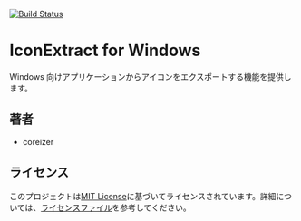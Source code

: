 [![Build Status](https://travis-ci.org/coreizer/Icon-Exporter-for-Windows.svg?branch=master)](https://travis-ci.org/coreizer/Icon-Exporter-for-Windows)

# IconExtract for Windows

Windows 向けアプリケーションからアイコンをエクスポートする機能を提供します。

## 著者

- coreizer

## ライセンス

このプロジェクトは[MIT License](https://opensource.org/license/mit/)に基づいてライセンスされています。詳細については、[ライセンスファイル](LICENSE)を参考してください。
